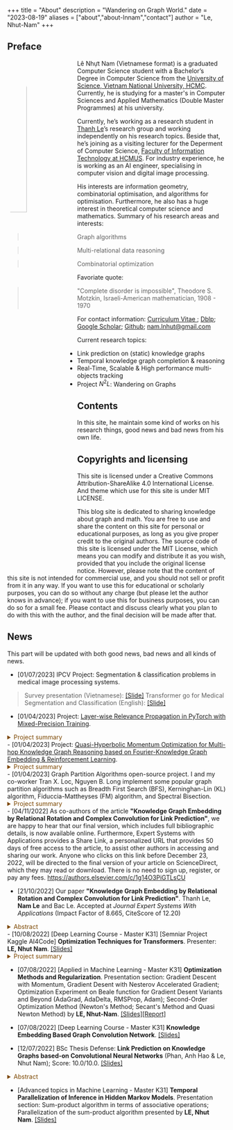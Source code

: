 +++
title = "About"
description = "Wandering on Graph World."
date = "2023-08-19"
aliases = ["about","about-lnnam","contact"]
author = "Le, Nhut-Nam"
+++

## Preface

<img src="/images/avt/1675603010156.jpg" alt="LNNam"
style="float:left; width:30%; height:30%; padding-right:10px; border-radius: 50%;">

Lê Nhựt Nam (Vietnamese format) is a graduated Computer Science student with a Bachelor’s Degree in Computer Science from the <a href="https://en.hcmus.edu.vn/" target="_blank">University of Science, Vietnam National University, HCMC</a>. Currently, he is studying for a master's in Computer Sciences and Applied Mathematics (Double Master Programmes) at his university.

Currently, he’s working as a research student in <a href="https://www.fit.hcmus.edu.vn/~lnthanh/">Thanh Le</a>’s research group and working independently on his research topics. Beside that, he’s joining as a visiting lecturer for the Deperment of Computer Science, <a href="https://www.fit.hcmus.edu.vn/">Faculty of Information Technology at HCMUS</a>. For industry experience, he is working as an AI engineer, specialising in computer vision and digital image processing.

His interests are information geometry, combinatorial optimisation, and algorithms for optimisation. Furthermore, he also has a huge interest in theoretical computer science and mathematics. Summary of his research areas and interests:
> Graph algorithms

> Multi-relational data reasoning

> Combinatorial optimization

Favoriate quote:
> "Complete disorder is impossible", Theodore S. Motzkin, Israeli-American mathematician, 1908 - 1970

For contact information: <a href="../files/lnnam_curriculum_vitae.pdf" target="_blank" type="application/pdf">Curriculum Vitae </a>; <a href="https://dblp.org/pid/188/7634-4.html"> Dblp</a>; <a href="https://scholar.google.com/citations?user=Vw1yV3YAAAAJ&hl=en&authuser=2"> Google Scholar</a>; <a href="https://github.com/lnhutnam"> Github</a>; <a href="mailto:nam.lnhut@gmail.com"> nam.lnhut@gmail.com</a>


Current research topics:
- Link prediction on (static) knowledge graphs
- Temporal knowledge graph completion & reasoning
- Real-Time, Scalable & High performance multi-objects tracking
- Project $N^2L$: Wandering on Graphs

## Contents

In this site, he maintain some kind of works on his research things, good news and bad news from his own life.


## Copyrights and licensing

This site is licensed under a Creative Commons Attribution-ShareAlike 4.0 International License. And theme which use for this site is under MIT LICENSE.

This blog site is dedicated to sharing knowledge about graph and math. You are free to use and share the content on this site for personal or educational purposes, as long as you give proper credit to the original authors. The source code of this site is licensed under the MIT License, which means you can modify and distribute it as you wish, provided that you include the original license notice. However, please note that the content of this site is not intended for commercial use, and you should not sell or profit from it in any way. If you want to use this for educational or scholarly purposes, you can do so without any charge (but please let the author knows in advance); if you want to use this for business purposes, you can do so for a small fee. Please contact and discuss clearly what you plan to do with this with the author, and the final decision will be made after that.


## News

This part will be updated with both good news, bad news and all kinds of news.

- [01/07/2023] IPCV Project: Segmentation & classification problems in medical image processing systems.
> Survey presentation (Vietnamese): <a href="https://drive.google.com/file/d/1Ff0JYtYSZGTJm-4ASPaFTafkTwLUhjF-/view?usp=drive_link" target="_blank">[Slide]</a>
> Transformer go for Medical Segmentation and Classification (English): <a href="https://drive.google.com/file/d/1f8PwHU3NQdRgg5KeDShIgu58nMaYjg_Z/view?usp=sharing" target="_blank">[Slide]</a>
- [01/04/2023] Project: <a href="https://github.com/m32us/ReMethods" target="_blank">Layer-wise Relevance Propagation in PyTorch with Mixed-Precision Training</a>. 
<details><summary style="color:#7C4700">Project summary</summary>
        <font color = "7C4700">
            Implementation of unsupervised layer-wise relevance propagation (LRP; Bach et al.; Montavon et al.) in PyTorch with mixed-precision training for VGG networks from scratch. 
            <a href="https://git.tu-berlin.de/gmontavon/lrp-tutorial" target="_blank">This tutorial</a> served as a starting point. In this implementation, we provide a study about layer-wise relevance propagation from our master's course (HCMUS Master Course: Research Methodologies) and a framework that is easy to understand for PyTorch users.
            In this repository, we apply a novel relevance propagation filter to this implementation, resulting in much crisper heatmaps than could be found in <a href="https://kaifishr.github.io/" target="_blank">Fischer Kai's blogs</a>.
            We provide two strategies for training your network: normal training - like you learned in school, and mixed precision training for training your network from scratch. 
            Furthermore, we use layer-wise propagation to help us identify input features that were relevant for the network’s classification decision. 
            Almost all the source code is available in <a href="https://github.com/kaifishr/PyTorchRelevancePropagation" target="_blank">Layer-wise Relevance Propagation in PyTorch </a> by Fischer, Kai. For producing experiment results, 
            we use a GTX 1050 Nvidia graphics card. The FPS can be improved with a stronger graphics card. <a href="https://drive.google.com/file/d/1znNLRTkMRDTEG3gvXXOYWbPBjsdbtc5I/view?usp=share_link" target="_blank">[Slide]</a><a href="https://drive.google.com/file/d/1EAH9UoXMQ3VofE6dHrAMNyae_xZ2NI4d/view?usp=share_link" target="_blank">[Report]</a><a href="https://drive.google.com/file/d/1LIM_pwAJocEF3cZsVyskLxkYHbWAsrGq/view?usp=share_link" target="_blank">[Proposal]</a>
        </font>
    </details>
- [01/04/2023] Project: <a href="https://github.com/m32us/RL4MRD" target="_blank">Quasi-Hyperbolic Momentum Optimization for Multi-hop Knowledge Graph Reasoning based on Fourier-Knowledge Graph Embedding & Reinforcement Learning</a>. 
<details><summary style="color:#7C4700">Project summary</summary>
        <font color = "7C4700">
            Entities in this world can be organized into a graph whose relationships between entities of these different types can be edges of different types. That is the knowledge graph. 
            Knowledge Graph data can never be perfect. Currently, there are many proposed methods for trying to refine or uncover unseen facts or latent relatioships within this kind of data. 
            One of the current approaches to this problem is multi-hop knowledge graph reasoning. The implementation of this method can be represented as a serialized decision problem, and can be solved by reinforcement learning. 
            Building on recently published work, RL-based multi-hop KG reasoning model Path Additional Action space Ranking (PAAR), in this technical report we propose an improved model for PAAR based on on Fourier-Knowledge Graph 
            Embeddig and optimize for more efficient learning of embeddings through Quasi-hyperbolic momentum and Adam methods. To add more useful embeddings, Fourier-KGE vectors are added to the state space and help to improve state 
            space representation. Similar to PAAR, we solve the reward sparsity problem in reinforcement learning by using Fourier-KGE's score function as a soft-reward. The experimental results are reported in tabular form based on 
            experimental data sets and re-experimented the results of the original paper.
        </font>
    </details>
- [01/04/2023] Graph Partition Algorithms open-source project. I and my co-worker Tran X. Loc, Nguyen B. Long implement some popular graph partition algorithms such as Breadth First Search (BFS), Kerninghan-Lin (KL) algorithm, Fiduccia-Mattheyses (FM) algorithm, and Spectral Bisection.
<details><summary style="color:#7C4700">Project summary</summary>
        <font color = "7C4700">
            Graph partitioning is the process of dividing a graph into multiple subgraphs or partitions, such that each subgraph is connected and has a certain desirable property, such as balanced size or minimal cut size. 
            Although it is a challenging problem, finding a partition that makes graph analysis easier has applications in scientific computing. In this project, we provide a Python programming language implementation for a few well-known graph partitioning techniques.
        </font>
    </details>
- [04/11/2022] As co-authors of the article <b>"Knowledge Graph Embedding by Relational Rotation and Complex Convolution for Link Prediction"</b>, we are happy to hear that our final version, which includes full bibliographic details, is now available online. Furthermore, Expert Systems with Applications provides a Share Link, a personalized URL that provides 50 days of free access to the article, to assist other authors in accessing and sharing our work. Anyone who clicks on this link before December 23, 2022, will be directed to the final version of your article on ScienceDirect, which they may read or download. There is no need to sign up, register, or pay any fees. <a href="https://authors.elsevier.com/c/1g14O3PiGTLsCU" target="_blank">https://authors.elsevier.com/c/1g14O3PiGTLsCU</a>

- [21/10/2022] Our paper <b>"Knowledge Graph Embedding by Relational Rotation and Complex Convolution for Link Prediction"</b>. Thanh Le, <b>Nam Le</b> and Bac Le. Accepted at <i>Journal Expert Systems With Applications</i> (Impact Factor of 8.665, CiteScore of 12.20)
<details><summary style="color:#7C4700">Abstract</summary>
        <font color = "7C4700">
            Knowledge graphs are organized as triplets to represent facts from the real world and play an important role in various intelligent information systems. 
            Because knowledge graphs are frequently constructed using manual or semi-automatic methods, they often miss connections between entities. 
            Link prediction was created to solve this problem. Many recent state-of-the-art studies, such as those introducing the RotatE and RotatHS models, 
            have advocated for rotation transformations with entity and relation embeddings in complex vector spaces. However, using only rotation planes means
            that these models do not have the expressive power of models based on neural networks, such as the ConvE and the ConvR models. As a result, link prediction
            performance suffers. To address these shortcomings, this paper proposes the ConvRot model, which integrates a 2D convolution. Specifically, we perform
            convolution on embeddings of entities and relations to obtain support vector embeddings. These vectors are then integrated into an element-wise rotation
            from the head entity to the tail entity using the Hadamard product, enabling the model to capture local interactions among entities and relations through
            the neural network while still ensuring intuitiveness through a roto-transformation in the link prediction. In addition, we present two strategies for
            designing the complex convolution module and show their effects on model performance. The proposed method is evaluated on standard benchmark datasets
            and achieves significantly improved results on MRR and Hits@K (K = 1, 3, 10). Overall, our model’s link prediction performance is superior by approximately
            5–7 %. Moreover, the ConvRot model is also considered separately on many relation types, such as one-to-one, one-to-many, many-to-one, and many-to-many. 
            Finally, we prove that type constraints can help increase the model’s overall performance, especially on complex and large datasets.
        </font>
    </details>
- [10/08/2022] [Deep Learning Course - Master K31] [Semniar Project Kaggle AI4Code] <b>Optimization Techniques for Transformers</b>. Presenter: <b>LE, Nhut Nam</b>. <a href="{{ site.baseurl }}/files/AI4Code_Seminar-1.pdf" target="_blank">[Slides]</a>
<details><summary style="color:#7C4700">Project summary</summary>
        <font color = "7C4700">
           We provide a strategy which improve the training time, and inference time for understand code in Jupyter Notebook. We combine many techniques such as Gradient Accumulation, Automatic Mixed Precision Training, 8-bit Optimizers - 8-bit Adam/AdamW Optimizer, and Fast Tokenizers. 
           Source code is available on <a href="https://github.com/a2do/ai4code-optimization-techniques" target="_blank">Github</a>
        </font>
    </details>

- [07/08/2022] [Applied in Machine Learning - Master K31] <b>Optimization Methods and Regularization</b>. Presentation section: Gradient Descent with Momentum, Gradient Desent with Nesterov Accelerated Gradient; Optimization Experiment on Beale function for Gradient Desent Variants and Beyond (AdaGrad, AdaDelta, RMSProp, Adam); Second-Order Optimization Method (Newton's Method; Secant's Method and Quasi Newton Method) by <b>LE, Nhut-Nam</b>. <a href="{{ site.baseurl }}/files/HocMayUngDung-Slides-Presentation.pdf" target="_blank">[Slides]</a><a href="{{ site.baseurl }}/files/HocMayUngDung-FullReport.pdf" target="_blank">[Report]</a>

- [07/08/2022] [Deep Learning Course - Master K31] <b>Knowledge Embedding Based Graph Convolution Network</b>. <a href="{{ site.baseurl }}/files/K31_Deep_Learning___Presentation.pdf" target="_blank">[Slides]</a>

- [12/07/2022] BSc Thesis Defense: <b>Link Prediction on Knowledge Graphs based-on Convolutional Neural Networks</b> (Phan, Anh Hao & Le, Nhut Nam); Score: 10.0/10.0. <a href="{{ site.baseurl }}/files/BSc_Thesis_Slide_Presentation_LNNam_PAHao.pdf" target="_blank">[Slides]</a>

<details><summary style="color:#7C4700">Abstract</summary>
        <font color = "7C4700">
            The modernisation of the globe and the growth of human knowledge have both been facilitated by the development of technology in various disciplines. This information is preserved through a variety of store tools, including books, notebooks, movies, and is currently preserved on several computers and the internet. A data structure called knowledge graph is used to represent this knowledge information as a collection of things connected by relationships. In 2012, Google has implemented and created this structure to best store and utilize this data in their search engine. As a result, this thesis provides an overview of association prediction problems as well as knowledge graphs, approaches, and applications. Translation-distance geometry, semantic matching, and artificial neural network-based techniques are the three main strategies mentioned. The adaptive convolution in ConvR model and recalibration mechanism, were used to build the proposed ACRM model, a method based on convolutional neural networks, to tackle the link prediction problem. The model addressed the issue that channels using the local receptacle field were unable to use context information from outside the local receptacle. When compared to the baseline models, the experimental results demonstrate that many common datasets have improved. To improve performance on the link prediction problem, there are a number of flaws in the proposed model that should be enhanced and improved in the future research directions.
        </font>
    </details>

- [Advanced topics in Machine Learning  - Master K31] <b>Temporal Parallelization of Inference in Hidden Markov Models</b>. Presentation section: Sum-product algorithm in terms of associative operations; Parallelization of the sum-product algorithm presented by <b>LE, Nhut Nam</b>. <a href="{{ site.baseurl }}/files/K31_HOCMAYNC_PHMM.pdf" target="_blank">[Slides]</a>